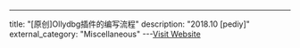 ---
title: "[原创]Ollydbg插件的编写流程"
description: "2018.10 [pediy]"
external_category: "Miscellaneous"
---[Visit Website](https://bbs.pediy.com/thread-247331.htm)

